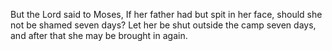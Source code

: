But the Lord said to Moses, If her father had but spit in her face, should she not be shamed seven days? Let her be shut outside the camp seven days, and after that she may be brought in again.
